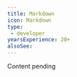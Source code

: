 ```yaml
---
title: Markdown
icon: Markdown
type:
 - developer
yearsExperience: 20+
alsoSee:
---
```


Content pending
